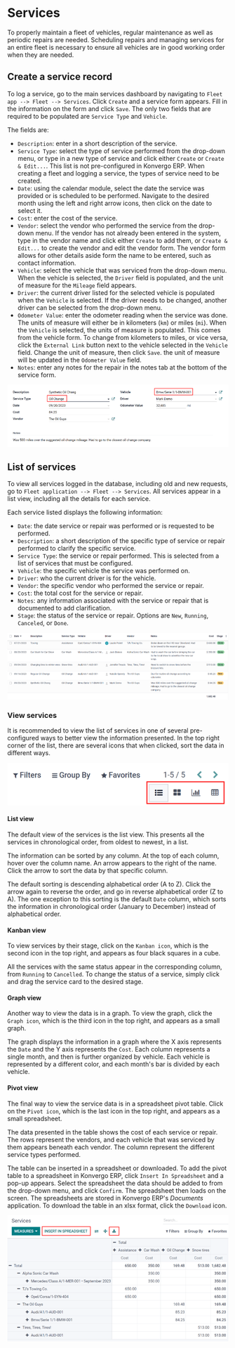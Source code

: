 # Services

To properly maintain a fleet of vehicles, regular maintenance as well as
periodic repairs are needed. Scheduling repairs and managing services
for an entire fleet is necessary to ensure all vehicles are in good
working order when they are needed.

## Create a service record

To log a service, go to the main services dashboard by navigating to
`Fleet app -->
Fleet --> Services`. Click `Create` and a service form appears. Fill in
the information on the form and click `Save`. The only two fields that
are required to be populated are `Service Type` and `Vehicle`.

The fields are:

- `Description`: enter in a short description of the service.
- `Service Type`: select the type of service performed from the
  drop-down menu, or type in a new type of service and click either
  `Create` or `Create & Edit...`. This list is not pre-configured in
  Konvergo ERP. When creating a fleet and logging a service, the types of
  service need to be created.
- `Date`: using the calendar module, select the date the service was
  provided or is scheduled to be performed. Navigate to the desired
  month using the left and right arrow icons, then click on the date to
  select it.
- `Cost`: enter the cost of the service.
- `Vendor`: select the vendor who performed the service from the
  drop-down menu. If the vendor has not already been entered in the
  system, type in the vendor name and click either `Create` to add them,
  or `Create & Edit...` to create the vendor and edit the vendor form.
  The vendor form allows for other details aside form the name to be
  entered, such as contact information.
- `Vehicle`: select the vehicle that was serviced from the drop-down
  menu. When the vehicle is selected, the `Driver` field is populated,
  and the unit of measure for the `Mileage` field appears.
- `Driver`: the current driver listed for the selected vehicle is
  populated when the `Vehicle` is selected. If the driver needs to be
  changed, another driver can be selected from the drop-down menu.
- `Odometer Value`: enter the odometer reading when the service was
  done. The units of measure will either be in kilometers (`km`) or
  miles (`mi`). When the `Vehicle` is selected, the units of measure is
  populated. This comes from the vehicle form. To change from kilometers
  to miles, or vice versa, click the `External Link` button next to the
  vehicle selected in the `Vehicle` field. Change the unit of measure,
  then click `Save`. the unit of measure will be updated in the
  `Odometer Value` field.
- `Notes`: enter any notes for the repair in the notes tab at the bottom
  of the service form.

<img src="service/new-service.png" class="align-center"
alt="Enter the information for a new service. The required fields are Service Type and Vehicle." />

## List of services

To view all services logged in the database, including old and new
requests, go to `Fleet application --> Fleet --> Services`. All services
appear in a list view, including all the details for each service.

Each service listed displays the following information:

- `Date`: the date service or repair was performed or is requested to be
  performed.
- `Description`: a short description of the specific type of service or
  repair performed to clarify the specific service.
- `Service Type`: the service or repair performed. This is selected from
  a list of services that must be configured.
- `Vehicle`: the specific vehicle the service was performed on.
- `Driver`: who the current driver is for the vehicle.
- `Vendor`: the specific vendor who performed the service or repair.
- `Cost`: the total cost for the service or repair.
- `Notes`: any information associated with the service or repair that is
  documented to add clarification.
- `Stage`: the status of the service or repair. Options are `New`,
  `Running`, `Canceled`, or `Done`.

<img src="service/services.png" class="align-center"
alt="The full list of services in the Konvergo ERP database." />

### View services

It is recommended to view the list of services in one of several
pre-configured ways to better view the information presented. In the top
right corner of the list, there are several icons that when clicked,
sort the data in different ways.

<img src="service/views.png" class="align-center"
alt="The icons in the top right corner than cn be clicked to present the information in
different ways." />

#### List view

The default view of the services is the list view. This presents all the
services in chronological order, from oldest to newest, in a list.

The information can be sorted by any column. At the top of each column,
hover over the column name. An arrow appears to the right of the name.
Click the arrow to sort the data by that specific column.

The default sorting is descending alphabetical order (A to Z). Click the
arrow again to reverse the order, and go in reverse alphabetical order
(Z to A). The one exception to this sorting is the default `Date`
column, which sorts the information in chronological order (January to
December) instead of alphabetical order.

#### Kanban view

To view services by their stage, click on the `Kanban icon`, which is
the second icon in the top right, and appears as four black squares in a
cube.

All the services with the same status appear in the corresponding
column, from `Running` to `Cancelled`. To change the status of a
service, simply click and drag the service card to the desired stage.

#### Graph view

Another way to view the data is in a graph. To view the graph, click the
`Graph icon`, which is the third icon in the top right, and appears as a
small graph.

The graph displays the information in a graph where the X axis
represents the `Date` and the Y axis represents the `Cost`. Each column
represents a single month, and then is further organized by vehicle.
Each vehicle is represented by a different color, and each month's bar
is divided by each vehicle.

#### Pivot view

The final way to view the service data is in a spreadsheet pivot table.
Click on the `Pivot icon`, which is the last icon in the top right, and
appears as a small spreadsheet.

The data presented in the table shows the cost of each service or
repair. The rows represent the vendors, and each vehicle that was
serviced by them appears beneath each vendor. The column represent the
different service types performed.

The table can be inserted in a spreadsheet or downloaded. To add the
pivot table to a spreadsheet in Konvergo ERP, click `Insert In Spreadsheet` and
a pop-up appears. Select the spreadsheet the data should be added to
from the drop-down menu, and click `Confirm`. The spreadsheet then loads
on the screen. The spreadsheets are stored in Konvergo ERP's *Documents*
application. To download the table in an
<span class="title-ref">xlsx</span> format, click the `Download` icon.

<img src="service/pivot.png" class="align-center"
alt="Download the pivot table to an xlsx file, or insert the data in a spreadsheet in Konvergo ERP&#39;s
Documents application." />
